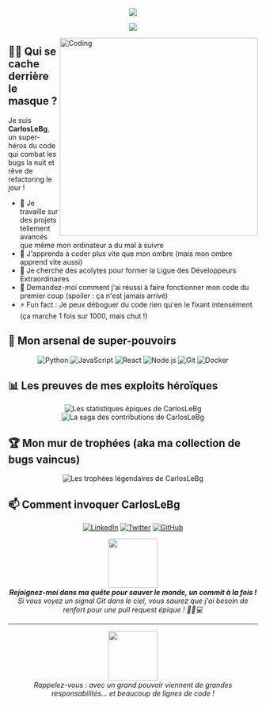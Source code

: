<div align="center">
  <img src="https://readme-typing-svg.herokuapp.com/?lines=Bienvenue+dans+l'univers+de+CarlosLeBg!;Magicien+du+Code;Dompteur+de+Bugs;Architecte+de+l'Impossible&font=Fira%20Code&center=true&width=380&height=50">
</div>

<p align="center">
  <a href="https://github.com/CarlosLeBg">
    <img src="https://komarev.com/ghpvc/?username=CarlosLeBg&color=blueviolet&style=flat)" />
  </a>
</p>

<img align="right" alt="Coding" width="400" src="https://media.giphy.com/media/3oKIPnAiaMCws8nOsE/giphy.gif"/>

## 🦸‍♂️ Qui se cache derrière le masque ?

Je suis **CarlosLeBg**, un super-héros du code qui combat les bugs la nuit et rêve de refactoring le jour !

- 🔭 Je travaille sur des projets tellement avancés que même mon ordinateur a du mal à suivre
- 🌱 J'apprends à coder plus vite que mon ombre (mais mon ombre apprend vite aussi)
- 👯 Je cherche des acolytes pour former la Ligue des Développeurs Extraordinaires
- 💬 Demandez-moi comment j'ai réussi à faire fonctionner mon code du premier coup (spoiler : ça n'est jamais arrivé)
- ⚡ Fun fact : Je peux déboguer du code rien qu'en le fixant intensément (ça marche 1 fois sur 1000, mais chut !)

## 🚀 Mon arsenal de super-pouvoirs

<div align="center">

![Python](https://img.shields.io/badge/-Python-3776AB?style=for-the-badge&logo=python&logoColor=white)
![JavaScript](https://img.shields.io/badge/-JavaScript-F7DF1E?style=for-the-badge&logo=javascript&logoColor=black)
![React](https://img.shields.io/badge/-React-61DAFB?style=for-the-badge&logo=react&logoColor=black)
![Node.js](https://img.shields.io/badge/-Node.js-339933?style=for-the-badge&logo=node.js&logoColor=white)
![Git](https://img.shields.io/badge/-Git-F05032?style=for-the-badge&logo=git&logoColor=white)
![Docker](https://img.shields.io/badge/-Docker-2496ED?style=for-the-badge&logo=docker&logoColor=white)

</div>

## 📊 Les preuves de mes exploits héroïques

<div align="center">
  <img src="https://github-readme-stats.vercel.app/api?username=CarlosLeBg&show_icons=true&theme=radical" alt="Les statistiques épiques de CarlosLeBg"/>
</div>

<div align="center">
  <img src="https://github-readme-streak-stats.herokuapp.com/?user=CarlosLeBg&theme=dark" alt="La saga des contributions de CarlosLeBg"/>
</div>

## 🏆 Mon mur de trophées (aka ma collection de bugs vaincus)

<div align="center">
  <img src="https://github-profile-trophy.vercel.app/?username=CarlosLeBg&theme=darkhub&no-frame=true&margin-w=15&column=4" alt="Les trophées légendaires de CarlosLeBg"/>
</div>

## 📫 Comment invoquer CarlosLeBg

<div align="center">
  
[![LinkedIn](https://img.shields.io/badge/-LINKEDIN-0077B5?style=for-the-badge&logo=linkedin&logoColor=white)](https://www.linkedin.com/in/carloslebg/)
[![Twitter](https://img.shields.io/badge/-TWITTER-1DA1F2?style=for-the-badge&logo=twitter&logoColor=white)](https://twitter.com/CarlosLeBg)
[![GitHub](https://img.shields.io/badge/-GITHUB-181717?style=for-the-badge&logo=github&logoColor=white)](https://github.com/CarlosLeBg)

</div>

<div align="center">
  <img src="https://media.giphy.com/media/du3J3cXyzhj75IOgvA/giphy.gif" width="100">
  <br>
  <em><b>Rejoignez-moi dans ma quête pour sauver le monde, un commit à la fois !</b> Si vous voyez un signal Git dans le ciel, vous saurez que j'ai besoin de renfort pour une pull request épique ! 🦸‍♂️💻</em>
</div>

---

<div align="center">
  <img src="https://media.giphy.com/media/7NoNw4pMNTvgc/giphy.gif" width="100">
  <br>
  <em>Rappelez-vous : avec un grand pouvoir viennent de grandes responsabilités... et beaucoup de lignes de code !</em>
</div>
